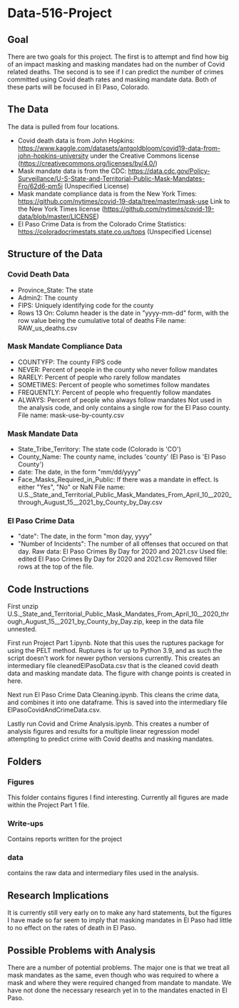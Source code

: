 # Data-516-Project

## Goal
There are two goals for this project. The first is to attempt and find how big of an impact masking and masking mandates had on the number of Covid related deaths. The second is to see if I can predict the number of crimes committed using Covid death rates and masking mandate data. Both of these parts will be focused in El Paso, Colorado.

## The Data
The data is pulled from four locations.
* Covid death data is from John Hopkins: https://www.kaggle.com/datasets/antgoldbloom/covid19-data-from-john-hopkins-university
under the Creative Commons license (https://creativecommons.org/licenses/by/4.0/)
* Mask mandate data is from the CDC: https://data.cdc.gov/Policy-Surveillance/U-S-State-and-Territorial-Public-Mask-Mandates-Fro/62d6-pm5i
(Unspecified License)
* Mask mandate compliance data is from the New York Times: https://github.com/nytimes/covid-19-data/tree/master/mask-use
Link to the New York Times license (https://github.com/nytimes/covid-19-data/blob/master/LICENSE)
* El Paso Crime Data is from the Colorado Crime Statistics: https://coloradocrimestats.state.co.us/tops
(Unspecified License)

## Structure of the Data
### Covid Death Data
* Province_State: The state
* Admin2: The county
* FIPS: Uniquely identifying code for the county
* Rows 13 On: Column header is the date in "yyyy-mm-dd" form, with the row value being the cumulative total of deaths
File name: RAW_us_deaths.csv

### Mask Mandate Compliance Data
* COUNTYFP: The county FIPS code
* NEVER: Percent of people in the county who never follow mandates
* RARELY: Percent of people who rarely follow mandates
* SOMETIMES: Percent of people who sometimes follow mandates
* FREQUENTLY: Percent of people who frequently follow mandates
* ALWAYS: Percent of people who always follow mandates
Not used in the analysis code, and only contains a single row for the El Paso county.
File name: mask-use-by-county.csv

### Mask Mandate Data
* State_Tribe_Territory: The state code (Colorado is 'CO')
* County_Name: The county name, includes 'county' (El Paso is 'El Paso County')
* date: The date, in the form "mm/dd/yyyy"
* Face_Masks_Required_in_Public: If there was a mandate in effect. Is either "Yes", "No" or NaN
File name: U.S._State_and_Territorial_Public_Mask_Mandates_From_April_10__2020_through_August_15__2021_by_County_by_Day.csv

### El Paso Crime Data
* "date": The date, in the form "mon day, yyyy"
* "Number of Incidents": The number of all offenses that occured on that day.
Raw data: El Paso Crimes By Day for 2020 and 2021.csv
Used file: edited El Paso Crimes By Day for 2020 and 2021.csv
Removed filler rows at the top of the file.

## Code Instructions
First unzip U.S._State_and_Territorial_Public_Mask_Mandates_From_April_10__2020_through_August_15__2021_by_County_by_Day.zip, keep in the data file unnested.

First run Project Part 1.ipynb. Note that this uses the ruptures package for using the PELT method. Ruptures is for up to Python 3.9, and as such the script doesn't work for newer python versions currently. This creates an intermediary file cleanedElPasoData.csv that is the cleaned covid death data and masking mandate data. The figure with change points is created in here.

Next run El Paso Crime Data Cleaning.ipynb. This cleans the crime data, and combines it into one dataframe. This is saved into the intermediary file ElPasoCovidAndCrimeData.csv.

Lastly run Covid and Crime Analysis.ipynb. This creates a number of analysis figures and results for a multiple linear regression model attempting to predict crime with Covid deaths and masking mandates.

## Folders
### Figures
This folder contains figures I find interesting. Currently all figures are made within the Project Part 1 file.

### Write-ups
Contains reports written for the project

### data
contains the raw data and intermediary files used in the analysis.

## Research Implications
It is currently still very early on to make any hard statements, but the figures I have made so far seem to imply that masking mandates in El Paso had little to no effect on the rates of death in El Paso.

## Possible Problems with Analysis
There are a number of potential problems. The major one is that we treat all mask mandates as the same, even though who was required to where a mask and where they were required changed from mandate to mandate. We have not done the necessary research yet in to the mandates enacted in El Paso.
